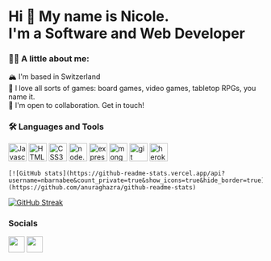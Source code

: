 <h1>Hi 👋 My name is Nicole.<br>  I'm a <b>Software and Web Developer</b></h1>

### 👩‍💻 A little about me:

🏔️ I'm based in Switzerland<br>
🎲 I love all sorts of games: board games, video games, tabletop RPGs, you name it.<br>
🤝 I'm open to collaboration.  Get in touch!

### 🛠️ Languages and Tools

<p>
  <a href="https://developer.mozilla.org/en-US/docs/Web/JavaScript" target="_blank" rel="noreferrer"><img src="https://cdn.jsdelivr.net/gh/devicons/devicon/icons/javascript/javascript-original.svg" width="36" height="36" alt="Javascript" /></a>
  <a href="https://developer.mozilla.org/en-US/docs/Glossary/HTML5" target="_blank" rel="noreferrer"><img src="https://cdn.jsdelivr.net/gh/devicons/devicon/icons/html5/html5-plain.svg" width="36" height="36" alt="HTML5" /></a>
  <a href="https://www.w3.org/TR/CSS/#css" target="_blank" rel="noreferrer"><img src="https://cdn.jsdelivr.net/gh/devicons/devicon/icons/css3/css3-plain.svg" width="36" height="36" alt="CSS3" /></a>
  <a href="https://nodejs.org/en/" target="_blank"><img src="https://cdn.jsdelivr.net/gh/devicons/devicon/icons/nodejs/nodejs-original.svg" width="36" height="36" alt="node.js"/></a>
  <a href="https://expressjs.com/" target="_blank"><img src="https://cdn.jsdelivr.net/gh/devicons/devicon/icons/express/express-original.svg"  width="36" height="36"/ alt="express.js"></a>
  <a href="https://www.mongodb.com/" target="_blank"> <img src="https://cdn.jsdelivr.net/gh/devicons/devicon/icons/mongodb/mongodb-original.svg" width="36" height="36" alt="mongodb"/></a>
  <a href="https://git-scm.com/" target="_blank"> <img src="https://cdn.jsdelivr.net/gh/devicons/devicon/icons/git/git-original.svg" width="36" height="36" alt="git"/></a>
<a href="https://dashboard.heroku.com" target="_blank"> <img src="https://cdn.jsdelivr.net/gh/devicons/devicon/icons/heroku/heroku-original.svg" width="36" height="36" alt="heroku"/></a>
  </p>
  
    [![GitHub stats](https://github-readme-stats.vercel.app/api?username=nbarnabee&count_private=true&show_icons=true&hide_border=true)](https://github.com/anuraghazra/github-readme-stats)
  [![GitHub Streak](http://github-readme-streak-stats.herokuapp.com?user=nbarnabee&hide_border=true)](https://git.io/streak-stats)


### Socials

<a href="https://www.linkedin.com/in/nicole-barnabee-burns/" target="_blank" rel="noreferrer"><img src="https://raw.githubusercontent.com/danielcranney/readme-generator/main/public/icons/socials/linkedin.svg" width="32" height="32" /></a>
<a href="https://www.twitter.com/@NicoleBarnabee" target="_blank" rel="noreferrer"><img src="https://raw.githubusercontent.com/danielcranney/readme-generator/main/public/icons/socials/twitter.svg" width="32" height="32" /></a>
